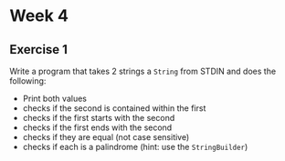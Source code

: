 # Week 4

## Exercise 1
Write a program that takes 2 strings a `String` from STDIN and does the following:
- Print both values
- checks if the second is contained within the first
- checks if the first starts with the second
- checks if the first ends with the second
- checks if they are equal (not case sensitive)
- checks if each is a palindrome (hint: use the `StringBuilder`)
